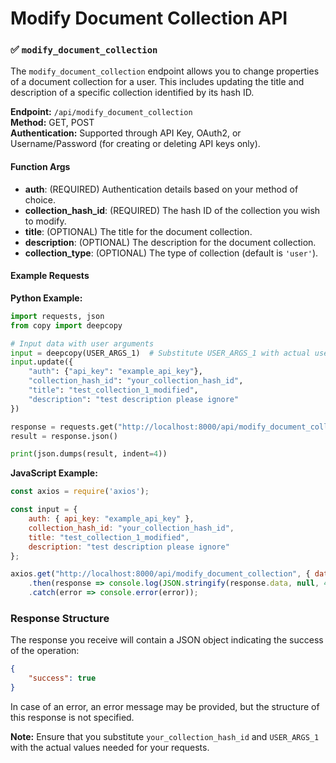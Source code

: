 # Modify Document Collection API

### ✅ `modify_document_collection`

The `modify_document_collection` endpoint allows you to change properties of a document collection for a user. This includes updating the title and description of a specific collection identified by its hash ID. 

**Endpoint:** `/api/modify_document_collection`  
**Method:** GET, POST  
**Authentication:** Supported through API Key, OAuth2, or Username/Password (for creating or deleting API keys only).

#### Function Args

- **auth**: (REQUIRED) Authentication details based on your method of choice.  
- **collection_hash_id**: (REQUIRED) The hash ID of the collection you wish to modify.
- **title**: (OPTIONAL) The title for the document collection.  
- **description**: (OPTIONAL) The description for the document collection.  
- **collection_type**: (OPTIONAL) The type of collection (default is `'user'`).

#### Example Requests

**Python Example:**

```python
import requests, json
from copy import deepcopy

# Input data with user arguments
input = deepcopy(USER_ARGS_1)  # Substitute USER_ARGS_1 with actual user arguments
input.update({
    "auth": {"api_key": "example_api_key"},
    "collection_hash_id": "your_collection_hash_id",
    "title": "test_collection_1_modified",
    "description": "test description please ignore"
})

response = requests.get("http://localhost:8000/api/modify_document_collection", json=input)
result = response.json()

print(json.dumps(result, indent=4))
```

**JavaScript Example:**

```javascript
const axios = require('axios');

const input = {
    auth: { api_key: "example_api_key" },
    collection_hash_id: "your_collection_hash_id",
    title: "test_collection_1_modified",
    description: "test description please ignore"
};

axios.get("http://localhost:8000/api/modify_document_collection", { data: input })
    .then(response => console.log(JSON.stringify(response.data, null, 4)))
    .catch(error => console.error(error));
```

### Response Structure

The response you receive will contain a JSON object indicating the success of the operation:

```json
{
    "success": true
}
```

In case of an error, an error message may be provided, but the structure of this response is not specified.

**Note:** Ensure that you substitute `your_collection_hash_id` and `USER_ARGS_1` with the actual values needed for your requests.